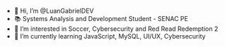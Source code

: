 - 👋 Hi, I’m @LuanGabrielDEV
- 📚 Systems Analysis and Development Student - SENAC PE
- 👀 I’m interested in Soccer, Cybersecurity and Red Read Redemption 2 
- 🌱 I’m currently learning JavaScript, MySQL, UI/UX, Cybersecurity


<!---
LuanGabrielDEV/LuanGabrielDEV is a ✨ special ✨ repository because its `README.md` (this file) appears on your GitHub profile.
You can click the Preview link to take a look at your changes.
--->
